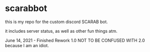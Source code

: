 # scarabbot 
this is my repo for the custom discord SCARAB bot.

it includes server status, as well as other fun things atm.

June 14, 2021 - Finished Rework 1.0 NOT TO BE CONFUSED WITH 2.0 because I am an idiot.
